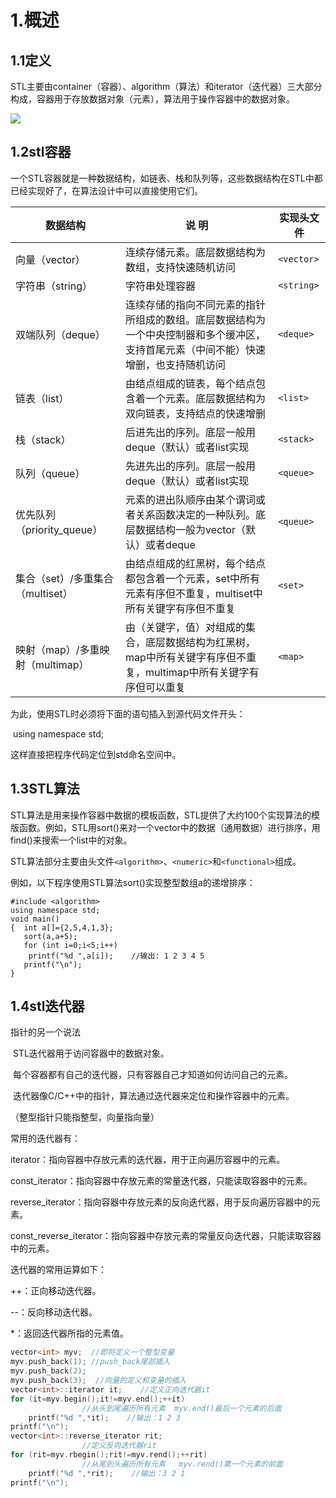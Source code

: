 # 1.概述

## 1.1定义

​     STL主要由container（容器）、algorithm（算法）和iterator（迭代器）三大部分构成，容器用于存放数据对象（元素），算法用于操作容器中的数据对象。

![](https://img1.zlogs.net/19/20191225215142.png)



 

 

## 1.2stl容器

   一个STL容器就是一种数据结构，如链表、栈和队列等，这些数据结构在STL中都已经实现好了，在算法设计中可以直接使用它们。





| 数据结构                         | 说  明                                                       | 实现头文件 |
| -------------------------------- | ------------------------------------------------------------ | ---------- |
| 向量（vector）                   | 连续存储元素。底层数据结构为数组，支持快速随机访问           | `<vector>` |
| 字符串（string）                 | 字符串处理容器                                               | `<string>` |
| 双端队列（deque）                | 连续存储的指向不同元素的指针所组成的数组。底层数据结构为一个中央控制器和多个缓冲区，支持首尾元素（中间不能）快速增删，也支持随机访问 | `<deque>`  |
| 链表（list）                     | 由结点组成的链表，每个结点包含着一个元素。底层数据结构为双向链表，支持结点的快速增删 | `<list>`   |
| 栈（stack）                      | 后进先出的序列。底层一般用deque（默认）或者list实现          | `<stack>`  |
| 队列（queue）                    | 先进先出的序列。底层一般用deque（默认）或者list实现          | `<queue>`  |
| 优先队列（priority_queue）       | 元素的进出队顺序由某个谓词或者关系函数决定的一种队列。底层数据结构一般为vector（默认）或者deque | `<queue>`  |
| 集合（set）/多重集合（multiset） | 由结点组成的红黑树，每个结点都包含着一个元素，set中所有元素有序但不重复，multiset中所有关键字有序但不重复 | `<set>`    |
| 映射（map）/多重映射（multimap） | 由（关键字，值）对组成的集合，底层数据结构为红黑树，map中所有关键字有序但不重复，multimap中所有关键字有序但可以重复 | `<map>`    |



 为此，使用STL时必须将下面的语句插入到源代码文件开头：

​    using namespace std;

这样直接把程序代码定位到std命名空间中。

 

## 1.3STL算法

​    STL算法是用来操作容器中数据的模板函数，STL提供了大约100个实现算法的模版函数。例如，STL用sort()来对一个vector中的数据（通用数据）进行排序，用find()来搜索一个list中的对象。

​    STL算法部分主要由头文件``<algorithm>``、``<numeric>``和``<functional>``组成。

 

例如，以下程序使用STL算法sort()实现整型数组a的递增排序：

```
#include <algorithm>
using namespace std; 
void main()  
{  int a[]={2,5,4,1,3};
   sort(a,a+5);
   for (int i=0;i<5;i++)
    printf("%d ",a[i]);    //输出: 1 2 3 4 5
   printf("\n");
}
```

 

## 1.4stl迭代器

指针的另一个说法

​    STL迭代器用于访问容器中的数据对象。

​    每个容器都有自己的迭代器，只有容器自己才知道如何访问自己的元素。

​    迭代器像C/C++中的指针，算法通过迭代器来定位和操作容器中的元素。

（整型指针只能指整型，向量指向量）

 

常用的迭代器有：

iterator：指向容器中存放元素的迭代器，用于正向遍历容器中的元素。

const_iterator：指向容器中存放元素的常量迭代器，只能读取容器中的元素。

reverse_iterator：指向容器中存放元素的反向迭代器，用于反向遍历容器中的元素。

const_reverse_iterator：指向容器中存放元素的常量反向迭代器，只能读取容器中的元素。

 

迭代器的常用运算如下：

++：正向移动迭代器。

--：反向移动迭代器。

*：返回迭代器所指的元素值。

 

```c
vector<int> myv;  //即将定义一个整型变量 
myv.push_back(1); //push_back尾部插入
myv.push_back(2);
myv.push_back(3);  //向量的定义和变量的插入
vector<int>::iterator it;    //定义正向迭代器it
for (it=myv.begin();it!=myv.end();++it)
                //从头到尾遍历所有元素  myv.end()最后一个元素的后面
    printf("%d ",*it);    //输出：1 2 3
printf("\n");
vector<int>::reverse_iterator rit;
                //定义反向迭代器rit
for (rit=myv.rbegin();rit!=myv.rend();++rit)    
                //从尾到头遍历所有元素   myv.rend()第一个元素的前面
    printf("%d ",*rit);    //输出：3 2 1
printf("\n");
```

 

 
